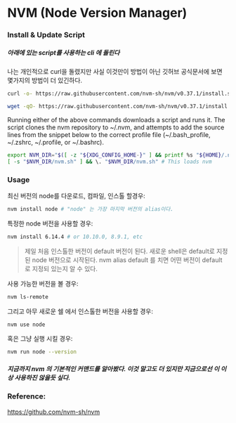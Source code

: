 # NVM (Node Version Manager)

### Install & Update Script

##### 아래에 있는 script를 사용하는 cli 에 돌린다
나는 개인적으로 curl을 돌렸지만 사실 이것만이 방법이 아닌 깃허브 공식문서에 보면 몇가지의 방법이 더 있긴하다.

```sh
curl -o- https://raw.githubusercontent.com/nvm-sh/nvm/v0.37.1/install.sh | bash
```
```sh
wget -qO- https://raw.githubusercontent.com/nvm-sh/nvm/v0.37.1/install.sh | bash
```

Running either of the above commands downloads a script and runs it. The script clones the nvm repository to ~/.nvm, and attempts to add the source lines from the snippet below to the correct profile file (~/.bash_profile, ~/.zshrc, ~/.profile, or ~/.bashrc).


```sh
export NVM_DIR="$([ -z "${XDG_CONFIG_HOME-}" ] && printf %s "${HOME}/.nvm" || printf %s "${XDG_CONFIG_HOME}/nvm")"
[ -s "$NVM_DIR/nvm.sh" ] && \. "$NVM_DIR/nvm.sh" # This loads nvm
```

### Usage

최신 버전의 node를 다운로드, 컴파일, 인스톨 할경우:
```sh
nvm install node # "node" 는 가장 마지막 버전의 alias이다.
```

특정한 node 버전을 사용할 경우:

```sh
nvm install 6.14.4 # or 10.10.0, 8.9.1, etc
```

> 제일 처음 인스톨한 버전이 default 버전이 된다. 새로운 shell은 default로 지정된 node 버전으로 시작된다. nvm alias default 를 치면 어떤 버전이 default 로 지정되 있는지 알 수 있다.

사용 가능한 버전을 볼 경우:
```sh
nvm ls-remote
```

그리고 아무 새로운 쉘 에서 인스톨한 버전을 사용할 경우:
```sh
nvm use node
```

혹은 그냥 실행 시킬 경우:
```sh
nvm run node --version
```

##### 지금까지 nvm 의 기본적인 커맨드를 알아봤다. 이것 말고도 더 있지만 지금으로선 이 이상 사용하진 않을듯 싶다.

### Reference:

https://github.com/nvm-sh/nvm